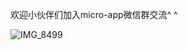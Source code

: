 
欢迎小伙伴们加入micro-app微信群交流^ ^

![IMG_8499](https://github.com/micro-zoe/micro-app/assets/14011130/72a2811a-7494-4083-87d6-84ac5741b488)
















